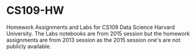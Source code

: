 # CS109-HW

Homework Assignments and Labs for CS109 Data Science Harvard University. The Labs notebooks are from 2015 session but the homework assignments are from 2013 session as the 2015 session one's are not publicly available.
